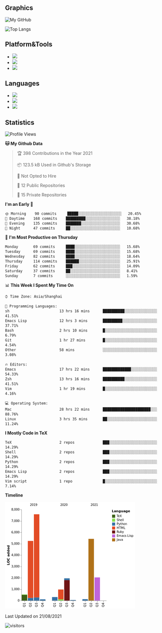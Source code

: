 ## Graphics

![My GitHub](https://github-readme-stats.vercel.app/api?username=SteamedFish&count_private=true&show_icons=true&theme=buefy&include_all_commits=false)

![Top Langs](https://github-readme-stats.vercel.app/api/top-langs/?username=SteamedFish&theme=buefy&hide=ruby&count_private=true&show_icons=true&layout=compact)

## Platform&Tools

* [![](https://img.shields.io/badge/ArchLinux--purple?style=flat-square&logo=ArchLinux)](https://www.archlinux.org/)
* [![](https://img.shields.io/badge/Gentoo-testing-purple?style=flat-square&logo=Gentoo)](https://www.gentoo.org/)
* [![](https://img.shields.io/badge/Doom%20Emacs-28-blue?style=flat-square&logo=Gnu%20emacs&logoColor=white)](https://www.gnu.org/software/emacs/)

## Languages

* [![](https://img.shields.io/badge/-Python-3776AB?style=flat-square&logo=python&logoColor=white)](https://www.python.org/)
* [![](https://img.shields.io/badge/-Bash-00ADD8?style=flat-square&logo=Gnu-bash&logoColor=white)](https://www.gnu.org/software/bash/)
* [![](https://img.shields.io/badge/-Go-00ADD8?style=flat-square&logo=go&logoColor=white)](https://golang.org/)

## Statistics

<!--START_SECTION:waka-->
![Profile Views](http://img.shields.io/badge/Profile%20Views-7-blue)

**🐱 My Github Data** 

> 🏆 398 Contributions in the Year 2021
 > 
> 📦 123.5 kB Used in Github's Storage 
 > 
> 🚫 Not Opted to Hire
 > 
> 📜 12 Public Repositories 
 > 
> 🔑 15 Private Repositories  
 > 
**I'm an Early 🐤** 

```text
🌞 Morning    90 commits     █████░░░░░░░░░░░░░░░░░░░░   20.45% 
🌆 Daytime    168 commits    █████████░░░░░░░░░░░░░░░░   38.18% 
🌃 Evening    135 commits    ███████░░░░░░░░░░░░░░░░░░   30.68% 
🌙 Night      47 commits     ██░░░░░░░░░░░░░░░░░░░░░░░   10.68%

```
📅 **I'm Most Productive on Thursday** 

```text
Monday       69 commits     ████░░░░░░░░░░░░░░░░░░░░░   15.68% 
Tuesday      69 commits     ████░░░░░░░░░░░░░░░░░░░░░   15.68% 
Wednesday    82 commits     ████░░░░░░░░░░░░░░░░░░░░░   18.64% 
Thursday     114 commits    ██████░░░░░░░░░░░░░░░░░░░   25.91% 
Friday       62 commits     ███░░░░░░░░░░░░░░░░░░░░░░   14.09% 
Saturday     37 commits     ██░░░░░░░░░░░░░░░░░░░░░░░   8.41% 
Sunday       7 commits      ░░░░░░░░░░░░░░░░░░░░░░░░░   1.59%

```


📊 **This Week I Spent My Time On** 

```text
⌚︎ Time Zone: Asia/Shanghai

💬 Programming Languages: 
sh                       13 hrs 16 mins      ██████████░░░░░░░░░░░░░░░   41.51% 
Emacs Lisp               12 hrs 3 mins       █████████░░░░░░░░░░░░░░░░   37.71% 
Bash                     2 hrs 10 mins       █░░░░░░░░░░░░░░░░░░░░░░░░   6.79% 
Git                      1 hr 27 mins        █░░░░░░░░░░░░░░░░░░░░░░░░   4.54% 
Other                    58 mins             ░░░░░░░░░░░░░░░░░░░░░░░░░   3.08%

🔥 Editors: 
Emacs                    17 hrs 22 mins      █████████████░░░░░░░░░░░░   54.33% 
Zsh                      13 hrs 16 mins      ██████████░░░░░░░░░░░░░░░   41.51% 
Vim                      1 hr 19 mins        █░░░░░░░░░░░░░░░░░░░░░░░░   4.16%

💻 Operating System: 
Mac                      28 hrs 22 mins      ██████████████████████░░░   88.76% 
Linux                    3 hrs 35 mins       ██░░░░░░░░░░░░░░░░░░░░░░░   11.24%

```

**I Mostly Code in TeX** 

```text
TeX                      2 repos             ███░░░░░░░░░░░░░░░░░░░░░░   14.29% 
Shell                    2 repos             ███░░░░░░░░░░░░░░░░░░░░░░   14.29% 
Python                   2 repos             ███░░░░░░░░░░░░░░░░░░░░░░   14.29% 
Emacs Lisp               2 repos             ███░░░░░░░░░░░░░░░░░░░░░░   14.29% 
Vim script               1 repo              █░░░░░░░░░░░░░░░░░░░░░░░░   7.14%

```


**Timeline**

![Chart not found](https://raw.githubusercontent.com/SteamedFish/SteamedFish/master/charts/bar_graph.png) 


 Last Updated on 21/08/2021
<!--END_SECTION:waka-->

![visitors](https://visitor-badge.laobi.icu/badge?page_id=SteamedFish.SteamedFish)
